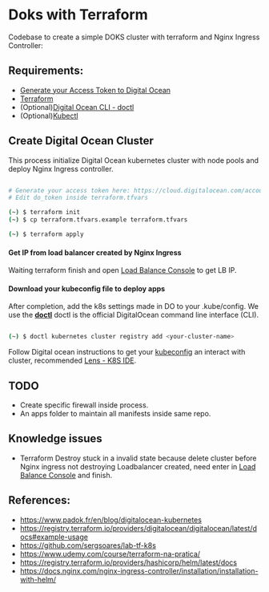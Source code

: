 # Doks with Terraform

Codebase to create a simple DOKS cluster with terraform and Nginx Ingress Controller:

## Requirements:

- [Generate your Access Token to Digital Ocean](https://docs.digitalocean.com/reference/api/create-personal-access-token/)
- [Terraform](https://www.terraform.io/downloads.html)
- (Optional)[Digital Ocean CLI - doctl](https://github.com/digitalocean/doctl/releases)
- (Optional)[Kubectl](https://kubernetes.io/docs/tasks/tools/)

## Create Digital Ocean Cluster

This process initialize Digital Ocean kubernetes cluster with node pools and deploy Nginx Ingress controller.

```bash

# Generate your access token here: https://cloud.digitalocean.com/account/api/tokens
# Edit do_token inside terraform.tfvars

(~) $ terraform init
(~) $ cp terraform.tfvars.example terraform.tfvars

(~) $ terraform apply
```

#### Get IP from load balancer created by Nginx Ingress

Waiting terraform finish and open [Load Balance Console](https://cloud.digitalocean.com/networking/load_balancers?i=37a503&preserveScrollPosition=true) to get LB IP.

#### Download your kubeconfig file to deploy apps

After completion, add the k8s settings made in DO to your .kube/config.
We use the [**doctl**](https://docs.digitalocean.com/reference/doctl/how-to/install/)
doctl is the official DigitalOcean command line interface (CLI).

```bash

(~) $ doctl kubernetes cluster registry add <your-cluster-name>

```

Follow Digital ocean instructions to get your [kubeconfig](https://docs.digitalocean.com/products/kubernetes/how-to/connect-to-cluster/#doctl) an interact with cluster, recommended [Lens - K8S IDE](https://k8slens.dev/).

## TODO

- Create specific firewall inside process.
- An apps folder to maintain all manifests inside same repo.

## Knowledge issues

- Terraform Destroy stuck in a invalid state because delete cluster before Nginx ingress not destroying Loadbalancer created, need enter in [Load Balance Console](https://cloud.digitalocean.com/networking/load_balancers?i=37a503&preserveScrollPosition=true) and finish.

## References:

- https://www.padok.fr/en/blog/digitalocean-kubernetes
- https://registry.terraform.io/providers/digitalocean/digitalocean/latest/docs#example-usage
- https://github.com/sergsoares/lab-tf-k8s
- https://www.udemy.com/course/terraform-na-pratica/
- https://registry.terraform.io/providers/hashicorp/helm/latest/docs
- https://docs.nginx.com/nginx-ingress-controller/installation/installation-with-helm/
